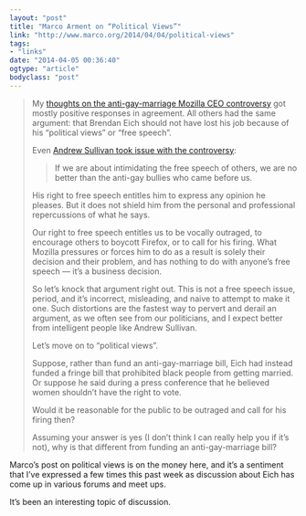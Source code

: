 ```yaml
---
layout: "post"
title: "Marco Arment on “Political Views”"
link: "http://www.marco.org/2014/04/04/political-views"
tags: 
- "links"
date: "2014-04-05 00:36:40"
ogtype: "article"
bodyclass: "post"
---
```


> My [thoughts on the anti-gay-marriage Mozilla CEO controversy](http://www.marco.org/2014/04/03/mozilla-brendan-eich) got mostly positive responses in agreement. All others had the same argument: that Brendan Eich should not have lost his job because of his “political views” or “free speech”.
> 
> Even [Andrew Sullivan took issue with the controversy](http://dish.andrewsullivan.com/2014/04/03/the-hounding-of-brendan-eich/):
> 
> > If we are about intimidating the free speech of others, we are no better than the anti-gay bullies who came before us.
> 
> His right to free speech entitles him to express any opinion he pleases. But it does not shield him from the personal and professional repercussions of what he says.
> 
> Our right to free speech entitles us to be vocally outraged, to encourage others to boycott Firefox, or to call for his firing. What Mozilla pressures or forces him to do as a result is solely their decision and their problem, and has nothing to do with anyone’s free speech — it’s a business decision.
> 
> So let’s knock that argument right out. This is not a free speech issue, period, and it’s incorrect, misleading, and naive to attempt to make it one. Such distortions are the fastest way to pervert and derail an argument, as we often see from our politicians, and I expect better from intelligent people like Andrew Sullivan.
> 
> Let’s move on to “political views”.
> 
> Suppose, rather than fund an anti-gay-marriage bill, Eich had instead funded a fringe bill that prohibited black people from getting married. Or suppose he said during a press conference that he believed women shouldn’t have the right to vote.
> 
> Would it be reasonable for the public to be outraged and call for his firing then?
> 
> Assuming your answer is yes (I don’t think I can really help you if it’s not), why is that different from funding an anti-gay-marriage bill?

Marco’s post on political views is on the money here, and it’s a sentiment that I’ve expressed a few times this past week as discussion about Eich has come up in various forums and meet ups.

It’s been an interesting topic of discussion.